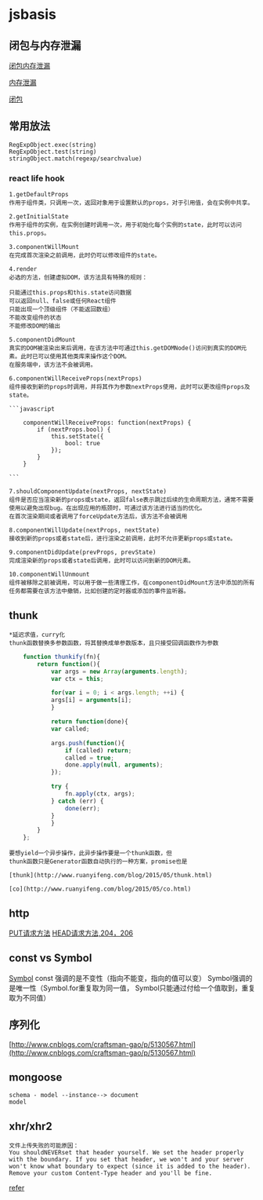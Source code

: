# jsbasis

## 闭包与内存泄漏

[闭包内存泄漏](http://www.ruanyifeng.com/blog/2017/04/memory-leak.html?utm_source=tuicool&utm_medium=referral)

[内存泄漏](http://www.cnblogs.com/chuaWeb/p/5196330.html) 

[闭包](http://www.jb51.net/article/83524.htm)

## 常用放法
    RegExpObject.exec(string)
    RegExpObject.test(string)
    stringObject.match(regexp/searchvalue)

### react life hook

    1.getDefaultProps
    作用于组件类，只调用一次，返回对象用于设置默认的props，对于引用值，会在实例中共享。

    2.getInitialState
    作用于组件的实例，在实例创建时调用一次，用于初始化每个实例的state，此时可以访问this.props。

    3.componentWillMount
    在完成首次渲染之前调用，此时仍可以修改组件的state。

    4.render
    必选的方法，创建虚拟DOM，该方法具有特殊的规则：

    只能通过this.props和this.state访问数据
    可以返回null、false或任何React组件
    只能出现一个顶级组件（不能返回数组）
    不能改变组件的状态
    不能修改DOM的输出

    5.componentDidMount
    真实的DOM被渲染出来后调用，在该方法中可通过this.getDOMNode()访问到真实的DOM元素。此时已可以使用其他类库来操作这个DOM。
    在服务端中，该方法不会被调用。

    6.componentWillReceiveProps(nextProps)
    组件接收到新的props时调用，并将其作为参数nextProps使用，此时可以更改组件props及state。

    ```javascript

        componentWillReceiveProps: function(nextProps) {
            if (nextProps.bool) {
                this.setState({
                    bool: true
                });
            }
        }

    ```

    7.shouldComponentUpdate(nextProps, nextState)
    组件是否应当渲染新的props或state，返回false表示跳过后续的生命周期方法，通常不需要使用以避免出现bug。在出现应用的瓶颈时，可通过该方法进行适当的优化。
    在首次渲染期间或者调用了forceUpdate方法后，该方法不会被调用

    8.componentWillUpdate(nextProps, nextState)
    接收到新的props或者state后，进行渲染之前调用，此时不允许更新props或state。

    9.componentDidUpdate(prevProps, prevState)
    完成渲染新的props或者state后调用，此时可以访问到新的DOM元素。

    10.componentWillUnmount
    组件被移除之前被调用，可以用于做一些清理工作，在componentDidMount方法中添加的所有任务都需要在该方法中撤销，比如创建的定时器或添加的事件监听器。


## thunk

    *延迟求值，curry化
    thunk函数替换多参数函数，将其替换成单参数版本，且只接受回调函数作为参数

```javascript
    function thunkify(fn){
        return function(){
            var args = new Array(arguments.length);
            var ctx = this;

            for(var i = 0; i < args.length; ++i) {
            args[i] = arguments[i];
            }

            return function(done){
            var called;

            args.push(function(){
                if (called) return;
                called = true;
                done.apply(null, arguments);
            });

            try {
                fn.apply(ctx, args);
            } catch (err) {
                done(err);
            }
            }
        }
    };
```

    要想yield一个异步操作，此异步操作要是一个thunk函数，但
    thunk函数只是Generator函数自动执行的一种方案，promise也是

    [thunk](http://www.ruanyifeng.com/blog/2015/05/thunk.html)

    [co](http://www.ruanyifeng.com/blog/2015/05/co.html)


## http
[PUT请求方法](http://www.jianshu.com/p/5d8fdf0dd149)
[HEAD请求方法,204，206](http://blog.163.com/wang_hai_fei/blog/static/30902031201333115425644/)


## const vs Symbol
[Symbol](http://cnodejs.org/topic/56d1aee8a3e318b766ffb9bc)
    const 强调的是不变性（指向不能变，指向的值可以变）
    Symbol强调的是唯一性（Symbol.for重复取为同一值， Symbol只能通过付给一个值取到，重复取为不同值）


## 序列化
[http://www.cnblogs.com/craftsman-gao/p/5130567.html](http://www.cnblogs.com/craftsman-gao/p/5130567.html)

## mongoose
    schema - model --instance--> document
    model


## xhr/xhr2

    文件上传失败的可能原因：
    You shouldNEVERset that header yourself. We set the header properly with the boundary. If you set that header, we won't and your server won't know what boundary to expect (since it is added to the header). Remove your custom Content-Type header and you'll be fine.

[refer](http://stackoverflow.com/questions/17415084/multipart-data-post-using-Python-requests-no-multipart-boundary-was-found)
